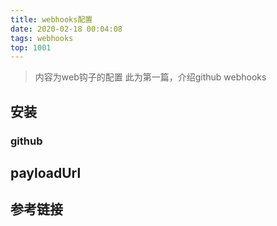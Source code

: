 ```yaml
---
title: webhooks配置
date: 2020-02-18 00:04:08
tags: webhooks
top: 1001
---
```


> 内容为web钩子的配置
> 此为第一篇，介绍github webhooks

 <!-- more -->

## 安装
### github

## payloadUrl
## 	参考链接


